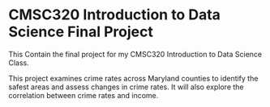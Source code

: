 # CMSC320 Introduction to Data Science Final Project

This Contain the final project for my CMSC320 Introduction to Data Science Class.

This project examines crime rates across Maryland counties to identify the safest areas and assess changes in crime rates. It will also explore the correlation between crime rates and income.
